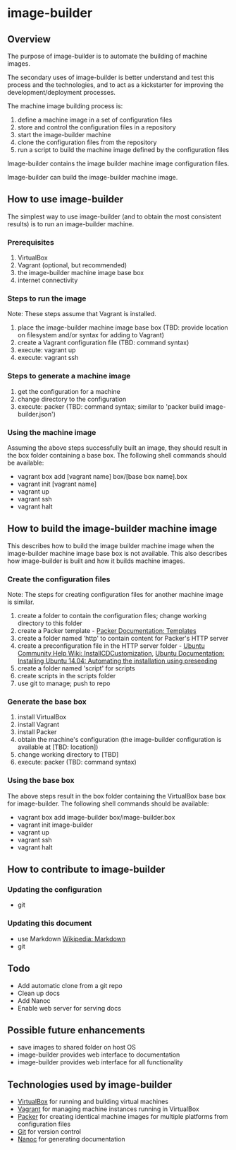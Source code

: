 image-builder
=============

Overview
--------

The purpose of image-builder is to automate the building of machine images.

The secondary uses of image-builder is better understand and test this process and the technologies, and to act as a kickstarter for improving the development/deployment processes.

The machine image building process is:
  1. define a machine image in a set of configuration files
  2. store and control the configuration files in a repository
  3. start the image-builder machine
  4. clone the configuration files from the repository
  5. run a script to build the machine image defined by the configuration files

Image-builder contains the image builder machine image configuration files.

Image-builder can build the image-builder machine image.

How to use image-builder
------------------------

The simplest way to use image-builder (and to obtain the most consistent results) is to run an image-builder machine.

### Prerequisites
  1. VirtualBox
  2. Vagrant (optional, but recommended)
  3. the image-builder machine image base box
  4. internet connectivity

### Steps to run the image

Note: These steps assume that Vagrant is installed.

  1. place the image-builder machine image base box (TBD: provide location on filesystem and/or syntax for adding to Vagrant)
  2. create a Vagrant configuration file (TBD: command syntax)
  3. execute: vagrant up
  4. execute: vagrant ssh

### Steps to generate a machine image

  1. get the configuration for a machine
  5. change directory to the configuration
  6. execute: packer (TBD: command syntax; similar to 'packer build image-builder.json')

### Using the machine image

Assuming the above steps successfully built an image, they should result in the box folder containing a base box.  The following shell commands should be available:
  * vagrant box add [vagrant name] box/[base box name].box
  * vagrant init [vagrant name]
  * vagrant up
  * vagrant ssh
  * vagrant halt

How to build the image-builder machine image
--------------------------------------------

This describes how to build the image builder machine image when the image-builder machine image base box is not available.  This also describes how image-builder is built and how it builds machine images.

### Create the configuration files

Note: The steps for creating configuration files for another machine image is similar.

  1. create a folder to contain the configuration files; change working directory to this folder
  2. create a Packer template - [Packer Documentation: Templates](http://www.packer.io/docs/templates/introduction.html)
  3. create a folder named 'http' to contain content for Packer's HTTP server
  4. create a preconfiguration file in the HTTP server folder - [Ubuntu Community Help Wiki: InstallCDCustomization](https://help.ubuntu.com/community/InstallCDCustomization), [Ubuntu Documentation: Installing Ubuntu 14.04: Automating the installation using preseeding](https://help.ubuntu.com/14.04/installation-guide/amd64/apb.html)
  5. create a folder named 'script' for scripts
  6. create scripts in the scripts folder
  7. use git to manage; push to repo

### Generate the base box

  1. install VirtualBox
  2. install Vagrant
  3. install Packer
  4. obtain the machine's configuration (the image-builder configuration is available at [TBD: location])
  5. change working directory to [TBD]
  6. execute: packer (TBD: command syntax)

### Using the base box

The above steps result in the box folder containing the VirtualBox base box for image-builder.  The following shell commands should be available:
  * vagrant box add image-builder box/image-builder.box
  * vagrant init image-builder
  * vagrant up
  * vagrant ssh
  * vagrant halt

How to contribute to image-builder
----------------------------------

### Updating the configuration
  * git

### Updating this document
  * use Markdown [Wikipedia: Markdown](http://en.wikipedia.org/wiki/Markdown)
  * git

Todo
----

  * Add automatic clone from a git repo
  * Clean up docs
  * Add Nanoc
  * Enable web server for serving docs

Possible future enhancements
----------------------------

  * save images to shared folder on host OS
  * image-builder provides web interface to documentation
  * image-builder provides web interface for all functionality

Technologies used by image-builder
----------------------------------

  * [VirtualBox](https://www.virtualbox.org/) for running and building virtual machines
  * [Vagrant](https://www.vagrantup.com/) for managing machine instances running in VirtualBox
  * [Packer](http://www.packer.io/) for creating identical machine images for multiple platforms from configuration files
  * [Git](http://git-scm.com/) for version control
  * [Nanoc](http://nanoc.ws/) for generating documentation
